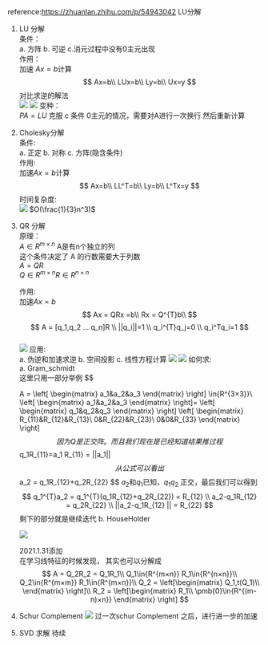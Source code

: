 <!--
 * @Author: Liu Weilong
 * @Date: 2021-01-25 13:19:02
 * @LastEditors: Liu Weilong 
 * @LastEditTime: 2021-01-31 13:43:26
 * @FilePath: /3rd-test-learning/30. supplement_material/solution_of_linear_equation/doc.md
 * @Description: 
-->
reference:https://zhuanlan.zhihu.com/p/54943042 LU分解<br>

1. LU 分解<br>
   条件：<br>
   a. 方阵 b. 可逆 c.消元过程中没有0主元出现<br>
   作用：<br>
   加速 $Ax=b$计算<br>
   $$
    Ax=b\\
    LUx=b\\
    Ly=b\\
    Ux=y
   $$
   对比求逆的解法<br>
   ![](./picture/9.png)
   ![](./picture/10.png)
   变种：<br>
   $PA = LU$ 克服 c  条件 0主元的情况，需要对A进行一次换行 然后重新计算<br>
   
2. Cholesky分解<br>
   条件:<br>
   a. 正定 b. 对称 c. 方阵(隐含条件)<br>
   作用:<br>
   加速$Ax=b$计算<br>
   $$
   Ax=b\\
   LL^T=b\\
   Ly=b\\
   L^Tx=y
   $$
   时间复杂度:<br>
   ![](./picture/3.png)
   $O(\frac{1}{3}n^3)$


3. QR 分解<br>
   原理：<br>
   $A\in{R^{m×n}}$ A是有n个独立的列<br>
   这个条件决定了 A 的行数需要大于列数<br>
   $A = QR$\
   $Q\in{R^{m×n}} R\in{R^{n×n}}$

   
   作用:<br>
   加速$Ax=b$
   $$
   Ax = QRx =b\\
   Rx = Q^{T}b\\
   $$
   $$
   A = [q_1,q_2 ... q_n]R
   \\ ||q_i||=1
   \\ q_i^{T}q_j=0
   \\ q_i^Tq_i=1
   $$  
   ![](./picture/4.png)
   应用:<br>
   a. 伪逆和加速求逆<T>
   b. 空间投影<T>
   c. 线性方程计算<T>
   ![](./picture/5.png)
   ![](./picture/7.png)
   如何求:<br>
   a. Gram_schmidt<br>
   这里只用一部分举例
   $$

   A =    \left[
      \begin{matrix}
      a_1&a_2&a_3
      \end{matrix}
      \right] \in{R^{3×3}}\\
   \left[
      \begin{matrix}
      a_1&a_2&a_3
      \end{matrix}
      \right]=
   \left[
     \begin{matrix}
      q_1&q_2&q_3
      \end{matrix}
   \right]
      \left[
     \begin{matrix}
      R_{11}&R_{12}&R_{13}\\
      0&R_{22}&R_{23}\\
      0&0&R_{33}
      \end{matrix}
   \right]
   $$
   因为Q是正交阵。而且我们现在是已经知道结果推过程
   $$
   q_1R_{11}=a_1
   R_{11} = ||a_1||
   $$
   从公式可以看出
   $$
   a_2 = q_1R_{12}+q_2R_{22}
   $$
   $a_2$和$q_1$已知，$q_1$$q_2$ 正交，最后我们可以得到
   $$
      q_1^{T}a_2 = q_1^{T}(q_1R_{12}+q_2R_{22}) = R_{12}
      \\
      a_2-q_1R_{12} = q_2R_{22}
      \\
      ||a_2-q_1R_{12} || = R_{22}
   $$ 
   剩下的部分就是继续迭代
   b. HouseHolder

   ![](./picture/8.png)
   
   2021.1.31添加<br>
   在学习线特征的时候发现，
   其实也可以分解成
   $$
      A = Q_2R_2 = Q_1R_1\\
      Q_1\in{R^{m×n}} R_1\in{R^{n×n}}\\
      Q_2\in{R^{m×m}} R_1\in{R^{m×n}}\\
      Q_2 = \left[\begin{matrix}
      Q_1,t(Q_1)\\
      \end{matrix}
      \right]\\
      R_2 = \left[\begin{matrix}
      R_1\\
      \pmb{0}\in{R^{(m-n)×n}}
      \end{matrix}
      \right]
   $$
   

4. Schur Complement
   ![](./picture/6.png)
   过一次schur Complement 之后，进行进一步的加速
   
5. SVD 求解
   待续
















   
   